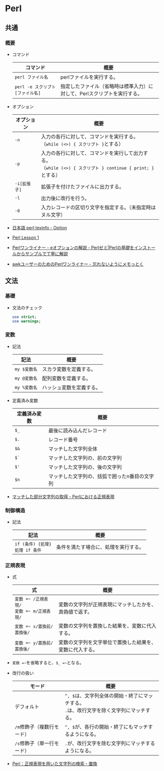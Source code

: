 # Perl

## 共通

### 概要

- コマンド

  | コマンド                          | 概要                                                         |
  | --------------------------------- | ------------------------------------------------------------ |
  | `perl ファイル名`                 | perlファイルを実行する。                                     |
  | `perl -e スクリプト [ファイル名]` | 指定したファイル（省略時は標準入力）に対して、Perlスクリプトを実行する。 |

- オプション

  | オプション   | 概要                                                         |
  | ------------ | ------------------------------------------------------------ |
  | `-n`         | 入力の各行に対して、コマンドを実行する。<br />（`while (<>) { スクリプト }`とする） |
  | `-p`         | 入力の各行に対して、コマンドを実行して出力する。<br/>（`while (<>) { スクリプト } continue { print; }`とする） |
  | `-i[拡張子]` | 拡張子を付けたファイルに出力する。                           |
  | `-l`         | 出力後に改行を行う。                                         |
  | `-0`         | 入力レコードの区切り文字を指定する。（未指定時はヌル文字）   |

- [日本語 perl texinfo - Option](https://flex.phys.tohoku.ac.jp/texi/perl/perl_4.html)

- [Perl Lesson 1](https://www.gsid.nagoya-u.ac.jp/ohna/perl_lesson/perl01.html)

- [Perlワンライナー - eオプションの解説 - Perlゼミ|Perlの基礎をインストールからサンプルで丁寧に解説](https://perlzemi.com/blog/20161121147982.html)

- [awkユーザーのためのPerlワンライナー - 忘れないようにメモっとく](https://akiniwa.hatenablog.jp/entry/2014/12/20/194640)

## 文法

### 基礎

- 文法のチェック

  ```perl
  use strict;
  use warnings;
  ```

### 変数

- 記法

  | 記法         | 概要                     |
  | ------------ | ------------------------ |
  | `my $変数名` | スカラ変数を定義する。   |
  | `my @変数名` | 配列変数を定義する。     |
  | `my %変数名` | ハッシュ変数を定義する。 |
  
- 定義済み変数

  | 定義済み変数 | 概要                                          |
  | ------------ | --------------------------------------------- |
  | `$_`         | 最後に読み込んだレコード                      |
  | `$.`         | レコード番号                                  |
  | `$&`         | マッチした文字列全体                          |
  | `` $` ``     | マッチした文字列の、前の文字列                |
  | `$'`         | マッチした文字列の、後の文字列                |
  | `$n`         | マッチした文字列の、括弧で囲ったn番目の文字列 |

- [マッチした部分文字列の取得 - Perlにおける正規表現](https://www.javadrive.jp/perl/regex/ref/)

### 制御構造

- 記法

  | 記法                                   | 概要                                 |
    | -------------------------------------- | ------------------------------------ |
  | `if (条件) {処理}`<br />`処理 if 条件` | 条件を満たす場合に、処理を実行する。 |

### 正規表現

- 式

  | 式                                              | 概要                                                     |
  | ----------------------------------------------- | -------------------------------------------------------- |
  | `変数 =~ /正規表現/`<br />`変数 =~ m/正規表現/` | 変数の文字列が正規表現にマッチしたかを、真偽値で返す。   |
  | `変数 =~ s/置換前/置換後/`                      | 変数の文字列を置換した結果を、変数に代入する。           |
  | `変数 =~ y/置換前/置換後/`                      | 変数の文字列を文字単位で置換した結果を、変数に代入する。 |

- `変数 =~`を省略すると、`$_ =~`となる。

- 改行の扱い

  | モード                     | 概要                                                         |
  | -------------------------- | ------------------------------------------------------------ |
  | デフォルト                 | `^, $`は、文字列全体の開始・終了にマッチする。<br />`.`は、改行文字を除く文字列にマッチする。 |
  | `/m`修飾子（複数行モード） | `^, $`が、各行の開始・終了にもマッチするようになる。         |
  | `/s`修飾子（単一行モード） | `.`が、改行文字を除む文字列にマッチするようになる。          |

- [Perl：正規表現を用いた文字列の検索・置換](https://www.bold.ne.jp/engineer-club/perl-regular-expression)
